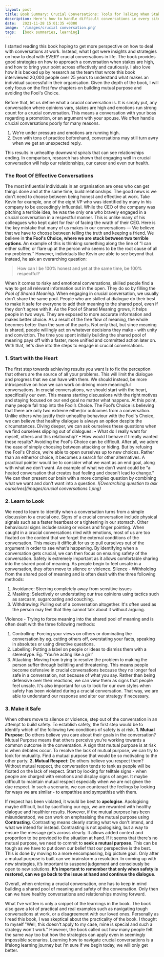```yaml
---
layout: post
title: Book Summary: Crucial Conversations: Tools for Talking When Stakes are High
description: Here's how to handle difficult conversations in every situation
date:   2021-11-28 15:01:35 +0300
image:  '/images/crucial conversation.png'
tags:   [book summaries, learning]
---
```

I started reading this book hoping to get more perspective on how to deal with conversations at work. Instead, what I got were insights and strategies on how to deal with EVERY crucial conversations in life. The book provides good strategies on how to approach a conversation when stakes are high, and how to bring your point across effectively and cautiously. I also love how it is backed up by research as the team that wrote this book interviewed 20,000 people over 25 years to understand what makes an individual successful in their organisation. Given the depth of the book, I will only focus on the first few chapters on building mutual purpose and avoiding the Fool's Choice.

Before that, let us define what a crucial conversation is. It is simply put, any conversation where opinions vary, stakes are high and emotions run strong count for a crucial conversation. This means a conversation with your boss regarding a promotion, or an argument with your spouse. We often handle crucial conversations poorly for many reasons. 

1. We're under pressure and emotions are running high. 
2. Even with tons of practice beforehand, conversations may still turn awry when we get an unexpected reply. 

This results in unhealthy downward spirals that can see relationships ending. In comparison, research has shown that engaging well in crucial conversation will help our relationships, our career and even our health.

### The Root Of Effective Conversations   
The most influential individuals in an organisation are ones who can get things done and at the same time, build relationships. The good news is we don't need to choose between being honest and effective at work. Take Kevin for example, one of the eight VP who was identified by many in his company to be exceedingly influential. While the CEO of the company was pitching a terrible idea, he was the only one who bravely engaged in a crucial conversation in a respectful manner. This is unlike many of his colleagues who kept quiet for fear of facing the wrath of their CEO. 
Here is the key mistake that many of us makes in our conversations — We believe that we have to choose between telling the truth and keeping a friend. We believe in **the Fool's Choice, where we are stuck between two terrible options**. An example of this is thinking something along the line of “I can either suffer, or flare up at the person who seems to be the root cause of all my problems.” However, individuals like Kevin are able to see beyond that. Instead, he ask an overarching question: 
> How can I be 100% honest and yet at the same time, be 100% respectful? 

When it comes to risky and emotional conversations, skilled people find a way to get all relevant information out in the open. They do so by filling the *Pool of Shared Meaning*. When engaging in crucial conversation, we usually don't share the same pool. People who are skilled at dialogue do their best to make it safe for everyone to add their meaning to the shared pool, even if they don't agree with it. As the Pool of Shared Meaning grows, it helps people in two ways. They are exposed to more accurate information and makes better choice. As a result of the free flow of meaning, the whole becomes better than the sum of the parts. Not only that, but since meaning is shared, people willingly act on whatever decisions they make - with unity and conviction. The time you spent initially building the shared pool of meaning pays off with a faster, more unified and committed action later on. With that, let's dive into the steps to engage in crucial conversations.

### 1.	Start with the Heart
The first step towards achieving results you want is to fix the perception that others are the source of all your problems. This will limit the dialogue and progress that we can have with them. We should instead, be more introspective on how we can work on driving more meaningful conversations. In crucial conversations, we should start with the heart, specifically our own. This means starting discussions with the right motives and staying focused on our end goal no matter what happens. At this point, many people fall trap into the Fool’s Choice. The Fool’s Choice is believing that there are only two extreme either/or outcomes from a conversation. Unlike others who justify their unhealthy behaviour with the Fool's Choice, we can believe that healthy dialogue is always an option despite the circumstances. Diving deeper, we can ask ourselves these questions when we find ourselves slipping out of dialogues:
•	What do I really want for myself, others and this relationship?
•	How would I behave if I really wanted these results?
Avoiding the Fool's Choice can be difficult. After all, we adore the ease of simply choosing between attacking or hiding. But by refusing the Fool's Choice, we’re able to open ourselves up to new choices. Rather than an either/or choice, it becomes a search for other alternatives. 
A practical pointer would be to consider what we want as an end goal, along with what we don't want. An example of what we don’t want could be “a heated conversation that creates bad feeling and doesn’t lead to change.” We can then present our brain with a more complex question by combining what we want and don't want into a question.
*![Overarching question to ask ourselves](images/crucial conversations 1.png)*

### 2. Learn to Look
We need to learn to identify when a conversation turns from a simple discussion to a crucial one. Signs of a crucial conversation include physical signals such as a faster heartbeat or a tightening in our stomach. Other behavioural signs include raising or voices and finger pointing. 
When caught in a crucial conversations riled with emotions, most of us are too fixated on the content that we forget the external conditions of the conversation. This makes it difficult for us to pull ourselves out of the argument in order to see what's happening. By identifying when a conversation gets crucial, we can then focus on ensuring safety of the conversation. Safety is extremely important as it allows comfortable sharing into the shared pool of meaning. As people begin to feel unsafe in a conversation, they often move to silence or violence.
Silence - Withholding from the shared pool of meaning and is often dealt with the three following methods:
1.	Avoidance: Steering completely away from sensitive issues
2.	Masking: Selectively or understating our true opinions using tactics such as sarcasm, sugarcoating and couching.
3.	Withdrawing: Pulling out of a conversation altogether. It's often used as the person may feel that they cannot talk about it without arguing.

Violence - Trying to force meaning into the shared pool of meaning and is often dealt with the three following methods:
1. Controlling: Forcing your views on others or dominating the conversation by eg. cutting others off, overstating your facts, speaking in absolutes or using directive questions.
2. Labelling: Putting a label on people or ideas to dismiss them with a stereotype. Eg. “You’re acting like a girl”
3. Attacking: Moving from trying to resolve the problem to making the person suffer through belittling and threatening.
This means people become defensive in crucial conversations because they no longer feel safe in a conversation, not because of what you say. 
Rather than being defensive over their reactions, we can view them as signs that people feel unsafe. It's also important for us to look for our own styles when safety has been violated during a crucial conversation. That way, we are able to understand our response and alter our strategy if necessary.

### 3. Make it Safe 
When others move to silence or violence, step out of the conversation in an attempt to build safety. To establish safety, the first step would be to identify which of the following two conditions of safety is at risk.
**1. Mutual Purpose**: Do others believe you care about their goals in the conversation? Mutual Purpose means that others perceive you’re working towards a common outcome in the conversation. A sign that mutual purpose is at risk is when debates occur.
To resolve the lack of mutual purpose, we can try to look for mutuality. Find a mutual purpose that would be so motivating to the other party.
**2. Mutual Respect**: Do others believe you respect them? Without mutual respect, the conversation tends to tank as people will be fixated on the lack of respect.
Start by looking for telltale signs - when people are charged with emotions and display signs of anger. It maybe difficult to maintain mutual respect especially when we are not given the due respect. In such a scenario, we can counteract the feelings by looking for ways we are similar - to empathise and sympathise with them.

If respect has been violated, it would be best to **apologise**. Apologising maybe difficult, but by sacrificing our ego, we are rewarded with healthy dialogue and healthier results. However, if the mutual purpose has been misunderstood, we can work on emphasising the mutual purpose using **Contrasting**. Contrasting means clearly stating what we don't intend, and what we intend for instead. Contrasting is not apologising, but a way to ensure the message gets across clearly. It allows added context and proportion to be provided to the situation at hand. 
If it seems that there's no mutual purpose, we need to commit to **seek a mutual purpose**. This can be tough as we have to put down our belief that our perspective is the best. This is done by moving to a more encompassing, big picture goal. Only after a mutual purpose is built can we brainstorm a resolution. In coming up with new strategies, it’s important to suspend judgement and consciously be open to new solutions. 
**It’s important to remember that only when safety is restored, can we go back to the issue at hand and continue the dialogue.**

Overall, when entering a crucial conversation, one has to keep in mind building a shared pool of meaning and safety of the conversation. Only then can we have healthy conversations and relationships moving forward. 

What I’ve written is only a snippet of the learnings in the book. The book also gave a lot of practical and real examples such as navigating tough conversations at work, or a disagreement with our loved ones. Personally as I read this book, I was skeptical about the practicality of the book. I thought to myself "Well, this doesn't apply to my case, mine is special and such a strategy won't work." However, the book called out how many people felt the same way too but how the strategies can apply even in seemingly impossible scenarios. Learning how to navigate crucial conversations is a lifelong learning journey but I’m sure if we begin today, we will only get better. 
